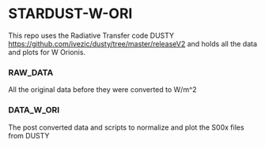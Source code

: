 # STARDUST-W-ORI
This repo uses the Radiative Transfer code DUSTY https://github.com/ivezic/dusty/tree/master/releaseV2 and holds all the data and plots for W Orionis.


### RAW_DATA
All the original data before they were converted to W/m^2

### DATA_W_ORI
The post converted data and scripts to normalize and plot the S00x files from DUSTY
